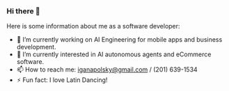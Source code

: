 ### Hi there 👋

Here is some information about me as a software developer:

- 🔭 I’m currently working on AI Engineering for mobile apps and business development.
- 🌱 I’m currently interested in AI autonomous agents and eCommerce software.
- 📫 How to reach me: iganapolsky@gmail.com / (201) 639-1534
- ⚡ Fun fact: I love Latin Dancing!

